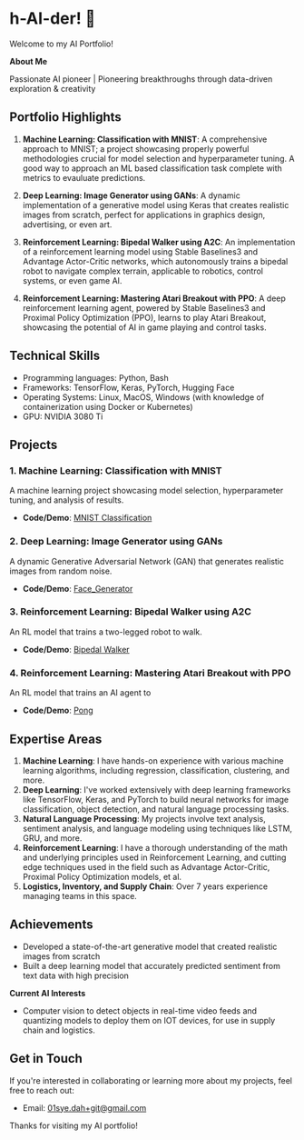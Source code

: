 # h-AI-der! 👋

Welcome to my AI Portfolio!

**About Me**

Passionate AI pioneer | Pioneering breakthroughs through data-driven exploration & creativity

**Portfolio Highlights**
--------------------

1. **Machine Learning: Classification with MNIST**: A comprehensive approach to MNIST; a project showcasing properly powerful methodologies crucial for model selection and hyperparameter tuning. A good way to approach an ML based classification task complete with metrics to evauluate predictions.

2. **Deep Learning: Image Generator using GANs**: A dynamic implementation of a generative model using Keras that creates realistic images from scratch, perfect for applications in graphics design, advertising, or even art.
 
3. **Reinforcement Learning: Bipedal Walker using A2C**: An implementation of a reinforcement learning model using Stable Baselines3 and Advantage Actor-Critic networks, which autonomously trains a bipedal robot to navigate complex terrain, applicable to robotics, control systems, or even game AI.
 
4. **Reinforcement Learning: Mastering Atari Breakout with PPO**: A deep reinforcement learning agent, powered by Stable Baselines3 and Proximal Policy Optimization (PPO), learns to play Atari Breakout, showcasing the potential of AI in game playing and control tasks.

**Technical Skills**
-----------------

* Programming languages: Python, Bash
* Frameworks: TensorFlow, Keras, PyTorch, Hugging Face 
* Operating Systems: Linux, MacOS, Windows (with knowledge of containerization using Docker or Kubernetes)
* GPU: NVIDIA 3080 Ti

**Projects**
----------
### 1. Machine Learning: Classification with MNIST
A machine learning project showcasing model selection, hyperparameter tuning, and analysis of results.

* **Code/Demo**: [MNIST Classification](https://github.com/s-a-ha/h-ai-der/blob/main/MNIST_Classification_With_Machine_Learning.ipynb)


### 2. Deep Learning: Image Generator using GANs
A dynamic Generative Adversarial Network (GAN) that generates realistic images from random noise.

* **Code/Demo**: [Face_Generator](https://github.com/s-a-ha/h-ai-der/blob/main/DeepLearning_Face_Generation_GAN.ipynb)


### 3. Reinforcement Learning: Bipedal Walker using A2C
An RL model that trains a two-legged robot to walk.

* **Code/Demo**: [Bipedal Walker](https://github.com/s-a-ha/h-ai-der/blob/main/Bipedal_Walker_Reinforcement_Learning.ipynb)


### 4. Reinforcement Learning: Mastering Atari Breakout with PPO
An RL model that trains an AI agent to 

* **Code/Demo**: [Pong](https://github.com/s-a-ha/h-ai-der/blob/main/Reinforcement_Learning_with_Atari_Breakout.ipynb)


**Expertise Areas**
-------------------

1. **Machine Learning**: I have hands-on experience with various machine learning algorithms, including regression, classification, 
clustering, and more.
2. **Deep Learning**: I've worked extensively with deep learning frameworks like TensorFlow, Keras, and PyTorch to build neural networks for 
image classification, object detection, and natural language processing tasks.
3. **Natural Language Processing**: My projects involve text analysis, sentiment analysis, and language modeling using techniques like LSTM, GRU, and more.
4. **Reinforcement Learning**: I have a thorough understanding of the math and underlying principles used in Reinforcement Learning, and cutting edge techniques used in the field such as Advantage Actor-Critic, Proximal Policy Optimization models, et al.
5. **Logistics, Inventory, and Supply Chain**: Over 7 years experience managing teams in this space.

**Achievements**
----------------

* Developed a state-of-the-art generative model that created realistic images from scratch
* Built a deep learning model that accurately predicted sentiment from text data with high precision

**Current AI Interests**

* Computer vision to detect objects in real-time video feeds and quantizing models to deploy them on IOT devices, for use in supply chain and logistics.

**Get in Touch**
--------------

If you're interested in collaborating or learning more about my projects, feel free to reach out:

* Email: [01sye.dah+git@gmail.com](mailto:01sye.dah+git@gmail.com)



Thanks for visiting my AI portfolio!


